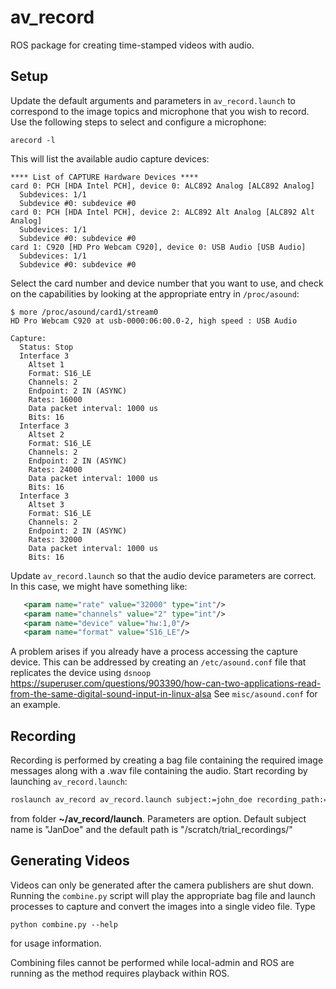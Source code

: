 # av_record
ROS package for creating time-stamped videos with audio.

## Setup
Update the default arguments and parameters in `av_record.launch` to correspond to the image topics and microphone that you wish to record.  Use the following steps to select and configure a microphone:
```
arecord -l
```
This will list the available audio capture devices:
```
**** List of CAPTURE Hardware Devices ****
card 0: PCH [HDA Intel PCH], device 0: ALC892 Analog [ALC892 Analog]
  Subdevices: 1/1
  Subdevice #0: subdevice #0
card 0: PCH [HDA Intel PCH], device 2: ALC892 Alt Analog [ALC892 Alt Analog]
  Subdevices: 1/1
  Subdevice #0: subdevice #0
card 1: C920 [HD Pro Webcam C920], device 0: USB Audio [USB Audio]
  Subdevices: 1/1
  Subdevice #0: subdevice #0
```
Select the card number and device number that you want to use, and check on the capabilities by looking at the appropriate entry in `/proc/asound`:
```
$ more /proc/asound/card1/stream0 
HD Pro Webcam C920 at usb-0000:06:00.0-2, high speed : USB Audio

Capture:
  Status: Stop
  Interface 3
    Altset 1
    Format: S16_LE
    Channels: 2
    Endpoint: 2 IN (ASYNC)
    Rates: 16000
    Data packet interval: 1000 us
    Bits: 16
  Interface 3
    Altset 2
    Format: S16_LE
    Channels: 2
    Endpoint: 2 IN (ASYNC)
    Rates: 24000
    Data packet interval: 1000 us
    Bits: 16
  Interface 3
    Altset 3
    Format: S16_LE
    Channels: 2
    Endpoint: 2 IN (ASYNC)
    Rates: 32000
    Data packet interval: 1000 us
    Bits: 16
```
Update `av_record.launch` so that the audio device parameters are correct.  In this case, we might have something like:
```xml
   <param name="rate" value="32000" type="int"/>
   <param name="channels" value="2" type="int"/>
   <param name="device" value="hw:1,0"/>
   <param name="format" value="S16_LE"/>
 ```
 A problem arises if you already have a process accessing the capture device.  This can be addressed by creating an `/etc/asound.conf` file that replicates the device using `dsnoop`
 https://superuser.com/questions/903390/how-can-two-applications-read-from-the-same-digital-sound-input-in-linux-alsa
 See `misc/asound.conf` for an example. 

## Recording
Recording is performed by creating a bag file containing the required image messages along with a .wav file containing the audio.  Start recording by launching `av_record.launch`:
```bash
roslaunch av_record av_record.launch subject:=john_doe recording_path:=/scratch/data/
```
from folder **~/av_record/launch**. Parameters are option. Default subject name is "JanDoe" and the default path is "/scratch/trial_recordings/"

## Generating Videos
Videos can only be generated after the camera publishers are shut down.  Running the `combine.py` script will play the appropriate bag file and launch processes to capture and convert the images into a single video file.  Type 
```
python combine.py --help 
```
for usage information.

Combining files cannot be performed while local-admin and ROS are running as the method requires playback within ROS.
